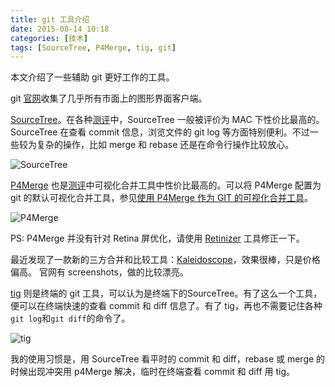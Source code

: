 ```yaml
---
title: git 工具介绍
date: 2015-08-14 10:18
categories: [技术]
tags: [SourceTree, P4Merge, tig, git]
---
```


本文介绍了一些辅助 git 更好工作的工具。

git [官网](https://git-scm.com/download/gui/linux)收集了几乎所有市面上的图形界面客户端。

[SourceTree](https://www.sourcetreeapp.com/)。在各种[测评](http://www.slant.co/topics/465/~what-are-the-best-git-clients-for-mac-os-x)中，SourceTree 一般被评价为 MAC 下性价比最高的。SourceTree 在查看 commit 信息，浏览文件的 git log 等方面特别便利。不过一些较为复杂的操作，比如 merge 和 rebase 还是在命令行操作比较放心。

![SourceTree](http://static.wulfric.me/git/sourcetree.png "SourceTree")

[P4Merge](http://www.perforce.com/product/components/perforce-visual-merge-and-diff-tools) 也是[测评](http://www.slant.co/topics/48/~what-are-the-best-visual-merge-tools-for-git)中可视化合并工具中性价比最高的。可以将 P4Merge 配置为 git 的默认可视化合并工具，参见[使用 P4Merge 作为 GIT 的可视化合并工具](http://wulfric.me/2015/01/git-merge-with-p4merge/)。

![P4Merge](http://www.perforce.com/sites/default/files/p4merge_three_pane_1.jpg)

PS: P4Merge 并没有针对 Retina 屏优化，请使用 [Retinizer](http://retinizer.mikelpr.com/) 工具修正一下。

最近发现了一款新的三方合并和比较工具：[Kaleidoscope](http://www.kaleidoscopeapp.com/)，效果很棒，只是价格偏高。 官网有 screenshots，做的比较漂亮。

[tig](https://github.com/jonas/tig) 则是终端的 git 工具，可以认为是终端下的SourceTree。有了这么一个工具，便可以在终端快速的查看 commit 和 diff 信息了。有了 tig，再也不需要记住各种`git log`和`git diff`的命令了。

![tig](http://static.wulfric.me/tig.png "tig")

我的使用习惯是，用 SourceTree 看平时的 commit 和 diff，rebase 或 merge 的时候出现冲突用 p4Merge 解决，临时在终端查看 commit 和 diff 用 tig。
